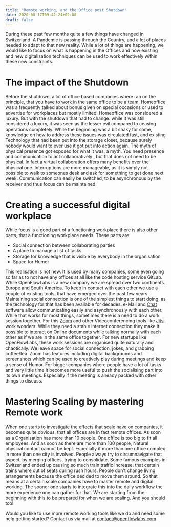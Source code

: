 ```yaml
---
title: "Remote working, and the Office post Shutdown"
date: 2020-08-17T09:42:24+02:00
draft: false
---
```

During these past few months quite a few things have changed in Switzerland. A Pandemic is passing through the Country, 
and a lot of places needed to adapt to that new reality. While a lot of things are happening, we would like to focus on 
what is happening in the Offices and how existing and new digitalisation techniques can be used to work effectively
within these new constraints.

# The impact of the Shutdown
Before the shutdown, a lot of office based companies where ran on the principle, that you have to work in the same office to be a team.
Homeoffice was a frequently talked about bonus given on special occasions or used to advertise for workplaces but 
mostly limited. Homeoffice was considered a luxury. But with the shutdown that had to change.
while it was still considered a luxury, it was seen as the lesser evil compared to ceasing operations completely. While the
beginning was a bit shaky for some, knowledge on how to address these issues was circulated fast, and existing Technology that
had been put into the storage closet, because surely nobody would want to ever use it got put into action again. 
The myth of physical presence got exposed for what it was, a myth. You need presence and communication to act collaboratively
, but that does not need to be physical. In fact a virtual collaboration offers many benefits over the physical one. Interruptions
are more manageable, as it is simply not possible to walk to someones desk and ask for something to get done next week. Communication can
easily be switched, to be asynchronous by the receiver and thus focus can be maintained.

# Creating a successful digital workplace
While focus is a good part of a functioning workplace there is also other parts, that a functioning workplace needs. 
These parts are:
 - Social connection between collaborating parties
 - A place to manage a list of tasks
 - Storage for knowledge that is visible by everybody in the organisation
 - Space for Humor

This realisation is not new. It is used by many companies, some even going so far as to not have any offices at all like the 
code hosting service GitLab. While OpenFlowLabs is a new company we are spread over two continents. Europe and South America. 
To keep in contact with each other we use a couple of existing tools, that have emerged over the past few years. Maintaining social 
connection is one of the simplest things to start doing, as the technology for that has been available for decades. e-Mail and [Chat](https://mattermost.com/) 
software allow communicating easily and asynchronously with each other. While that works for most things, sometimes there is a need to
do a work session together. For this [Zoom](https://zoom.us) and other Videoconferencing tools like [Jitsi](https://jitsi.org/) 
work wonders. While they need a stable internet connection they make it possible to interact on Online documents while talking
normally with each other as if we are in the same office together. For new startups like OpenFlowLabs, these work sessions are 
organised quite naturally and chaotically. We leave space for social connection, jokes, and grabbing coffee/tea. Zoom has features 
including digital backgrounds and screenshots which can be used to creatively play during meetings and keep a sense of Humor. 
For bigger companies where people have a lot of tasks and very little time it becomes more useful to push the socialising
part into its own meetings. Especially if the meeting is already packed with other things to discuss. 

# Mastering Scaling by mastering Remote work
When one starts to investigate the effects that scale have on companies, it becomes quite obvious, that all offices are in fact remote offices.
As soon as a Organisation has more than 10 people. One office is too big to fit all employees. And as soon as there are more than 100 people,
Natural physical contact cannot be kept. Especially if more than one office complex in more than one city is involved.
People always try to circumnavigate that aspect, by merging offices, trying to consolidate. Some famous examples in Switzerland ended up
causing so much train traffic increase, that certain trains where out of seats during rush hours. People don't change 
living arrangements because the office decided to move them around. So that means at a certain scale companies have to master
remote and digital working. The sooner one starts to integrate this into the daily workflow the more experience one can 
gather for that. We are starting from the beginning with this to be prepared for when we are scaling. And you should too!

Would you like to use more remote working tools like we do and need some help getting started? Contact us via mail at [contact@openflowlabs.com](mailto:contact@openflowlabs.com)